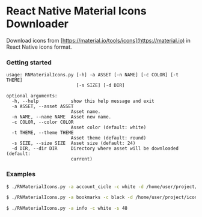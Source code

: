 # React Native Material Icons Downloader

Download icons from [https://material.io/tools/icons](https://material.io) in React Native icons format.

### Getting started
```
usage: RNMaterialIcons.py [-h] -a ASSET [-n NAME] [-c COLOR] [-t THEME]
                          [-s SIZE] [-d DIR]

optional arguments:
  -h, --help            show this help message and exit
  -a ASSET, --asset ASSET
                        Asset name.
  -n NAME, --name NAME  Asset new name.
  -c COLOR, --color COLOR
                        Asset color (default: white)
  -t THEME, --theme THEME
                        Asset theme (default: round)
  -s SIZE, --size SIZE  Asset size (default: 24)
  -d DIR, --dir DIR     Directory where asset will be downloaded (default:
                        current)

```

### Examples

```sh
$ ./RNMaterialIcons.py -a account_cicle -c white -d /home/user/project/icon
```
```sh
$ ./RNMaterialIcons.py -a bookmarks -c black -d /home/user/project/icon -t baseline -n bookmark
```
```sh
$ ./RNMaterialIcons.py -a info -c white -s 48
```
